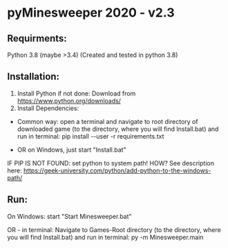 # pyMinesweeper 2020 - v2.3


## Requirments:

Python 3.8 (maybe >3.4) (Created and tested in python 3.8)


## Installation:

1. Install Python if not done: Download from https://www.python.org/downloads/
2. Install Dependencies:
- Common way: open a terminal and navigate to root directory of downloaded game (to the directory, where you will find Install.bat) and run in terminal: pip install --user -r requirements.txt

- OR on Windows, just start "Install.bat"

IF PIP IS NOT FOUND: set python to system path! HOW? See description here: https://geek-university.com/python/add-python-to-the-windows-path/


## Run:

On Windows: start "Start Minesweeper.bat"

OR - in terminal:
Navigate to Games-Root directory (to the directory, where you will find Install.bat) and run in terminal:
py -m Minesweeper.main
